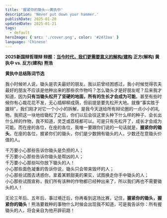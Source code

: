 ```yaml
---
title: '握紧你的锄头——黄执中'
description: 'Never put down your hammer.'
publishDate: 2025-01-20
updatedDate: 2025-01-21
tags:
  - default
heroImage: { src: './cover.png', color: '#2472aa' }
language: 'Chinese'
---
```


**2025新国辩哲理辩 辩题：[当今时代，我们更需要意义的解构/建构](https://www.bilibili.com/video/BV17fw6ekE4h)**
**正方(解构) 黄执中 vs. 反方(建构) 熊浩**

**黄执中总结陈词节选**

我小时候听人说，锄头是农夫最好的朋友。我以前曾经困惑过，我小时候觉得农夫最好的朋友不应该是他种出来的那些农作物吗？怎么锄头才是好朋友呢？后来我才知道，因为**只有当锄头松开了坚硬的地面，所有的生长才会成为可能**。甚至有些时候你有心栽花花不发，无心插柳柳成荫，但前提是要先松开大地。就像“事实胜于雄辩”，我们刚才对它一个小小的拆解，是我今天送给所有辩论圈的一点小小的礼物。我把这一块地给锄松了之后，你们以后会往这里头种下什么样的种子、会长出什么样的作物，我不知道，灵芝或荔枝都可以。可是只有先松开了，成长才会成为可能。而在座的各位，在座的各位，我唯一要跟你们说的一句话就是，**握紧你的锄头**。在座的各位，握紧你们的锄头，你们是少数拥有锄头的人，少数还在意锄头价值的人。

千万要小心那些告诉你锄头是负担的人；  
千万要小心那些告诉你锄头是帮凶的人；  
千万要小心那些叫你放下锄头的人！  
小心那些面色凝重的告诉你说，锄头只会带来毁坏的人；  
小心那些试图去诱惑你，拿着某颗甜美的果实，试图换走你手中锄头的人；  
小心那些试图宣称，我们所有该种的作物都已经种出来了，所以我们再也不需要锄头的人！  

无论三年后、五年后、事过境迁后，你再看到这场比赛，记住，**握紧你的锄头，握紧你的锄头**！熊浩要栽种的事物什么时候会出现我不知道，可是我告诉你：所有握锄头的人，将会亲自为他开辟前路！